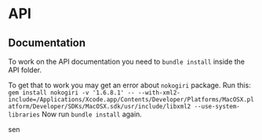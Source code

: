 # API

## Documentation

To work on the API documentation you need to `bundle install` inside the API folder.

To get that to work you may get an error about `nokogiri` package. Run this: `gem install nokogiri -v '1.6.8.1' -- --with-xml2-include=/Applications/Xcode.app/Contents/Developer/Platforms/MacOSX.platform/Developer/SDKs/MacOSX.sdk/usr/include/libxml2 --use-system-libraries` Now run `bundle install` again.

sen